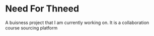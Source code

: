 # Need For Thneed
A buisness project that I am currently working on. It is a collaboration course sourcing platform
